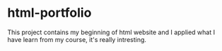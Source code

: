 # html-portfolio
This project contains my beginning of html website and I applied what I have learn from my course, it's really intresting.
